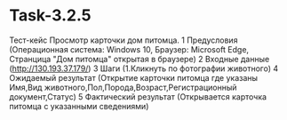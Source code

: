 # Task-3.2.5
Тест-кейс Просмотр карточки дом питомца.
1 Предусловия (Операционная система: Windows 10, Браузер: Microsoft Edge, Странцица "Дом питомца" открытая в браузере)
2 Входные данные (http://130.193.37.179/)
3 Шаги (1.Кликнуть по фотографии животного)
4 Ожидаемый результат (Открытие карточки питомца где указаны Имя,Вид животного,Пол,Порода,Возраст,Регистрационный документ,Статус)
5 Фактический результат (Открывается карточка питомца с указанными сведениями)
